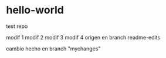 # hello-world
test repo

modif 1
modif 2
modif 3
modif 4 origen en branch readme-edits

cambio hecho en branch "mychanges"
